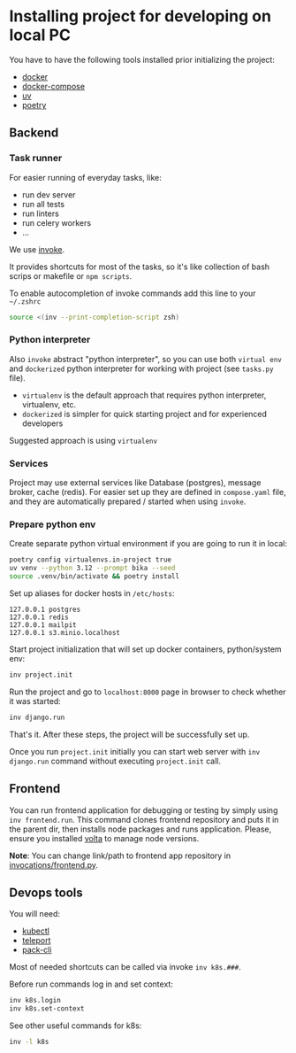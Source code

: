 # Installing project for developing on local PC

You have to have the following tools installed prior initializing the project:

- [docker](https://docs.docker.com/engine/installation/)
- [docker-compose](https://docs.docker.com/compose/install/)
- [uv](https://docs.astral.sh/uv/getting-started/installation/)
- [poetry](https://python-poetry.org/docs/#installation)

## Backend

### Task runner

For easier running of everyday tasks, like:

- run dev server
- run all tests
- run linters
- run celery workers
- ...

We use [invoke](https://pypi.org/project/invoke/).

It provides shortcuts for most of the tasks, so it's like collection of bash scrips
or makefile or `npm scripts`.

To enable autocompletion of invoke commands add this line to your `~/.zshrc`

```bash
source <(inv --print-completion-script zsh)
```

### Python interpreter

Also `invoke` abstract "python interpreter", so you can use both `virtual env`
and `dockerized` python interpreter for working with project
(see `tasks.py` file).

- `virtualenv` is the default approach that requires python interpreter,
virtualenv, etc.
- `dockerized` is simpler for quick starting project and for experienced
developers

Suggested approach is using `virtualenv`

### Services

Project may use external services like Database (postgres), message broker,
cache (redis). For easier set up they are defined in `compose.yaml` file,
and they are automatically prepared / started when using `invoke`.

### Prepare python env

Create separate python virtual environment if you are going to run it in
local:

```bash
poetry config virtualenvs.in-project true
uv venv --python 3.12 --prompt bika --seed
source .venv/bin/activate && poetry install
```

Set up aliases for docker hosts in `/etc/hosts`:

```text
127.0.0.1 postgres
127.0.0.1 redis
127.0.0.1 mailpit
127.0.0.1 s3.minio.localhost
```

Start project initialization that will set up docker containers,
python/system env:

```bash
inv project.init
```

Run the project and go to `localhost:8000` page in browser to check whether
it was started:

```bash
inv django.run
```

That's it. After these steps, the project will be successfully set up.

Once you run `project.init` initially you can start web server with
`inv django.run` command without executing `project.init` call.

## Frontend

You can run frontend application for debugging or testing by simply using
`inv frontend.run`. This command clones frontend repository and puts it in the
parent dir, then installs node packages and runs application. Please, ensure you
installed [volta](https://docs.volta.sh/guide/getting-started) to manage node versions.

**Note**: You can change link/path to frontend app repository in
[invocations/frontend.py](../invocations/frontend.py).

## Devops tools

You will need:

- [kubectl](https://kubernetes.io/docs/tasks/tools/)
- [teleport](https://goteleport.com/docs/getting-started/)
- [pack-cli](https://buildpacks.io/docs/tools/pack/)

Most of needed shortcuts can be called via invoke `inv k8s.###`.

Before run commands log in and set context:

```bash
inv k8s.login
inv k8s.set-context
```

See other useful commands for k8s:

```bash
inv -l k8s
```
